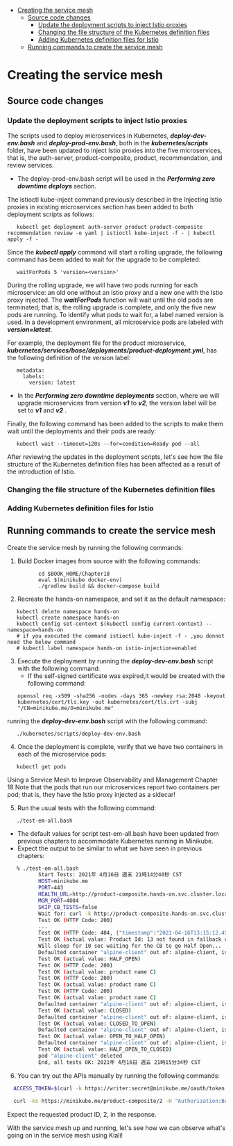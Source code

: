 <!-- MarkdownTOC -->
- [Creating the service mesh](#creating-the-service-mesh)
	- [Source code changes](#source-code-changes)
		- [Update the deployment scripts to inject Istio proxies](#update-the-deployment-scripts-to-inject-istio-proxies)
		- [Changing the file structure of the Kubernetes definition files](#changing-the-file-structure-of-the-kubernetes-definition-files)
		- [Adding Kubernetes definition files for Istio](#adding-kubernetes-definition-files-for-istio)
	- [Running commands to create the service mesh](#running-commands-to-create-the-service-mesh)	
<!-- /MarkdownTOC -->

# Creating the service mesh
## Source code changes 
### Update the deployment scripts to inject Istio proxies

The scripts used to deploy microservices in Kubernetes, ***deploy-dev-env.bash*** and ***deploy-prod-env.bash***, both in the ***kubernetes/scripts*** folder, have been updated to inject Istio proxies into the five microservices, that is, the auth-server, product-composite, product, recommendation, and review services.

- The deploy-prod-env.bash script will be used in the ***Performing zero downtime deploys*** section.

The istioctl kube-inject command previously described in the Injecting Istio proxies in existing microservices section has been added to both deployment scripts as follows:
```
   kubectl get deployment auth-server product product-composite recommendation review -o yaml | istioctl kube-inject -f - | kubectl apply -f -
```

Since the ***kubectl apply*** command will start a rolling upgrade, the following command has been added to wait for the upgrade to be completed:
```
   waitForPods 5 'version=<version>'
```

During the rolling upgrade, we will have two pods running for each microservice: an old one without an Istio proxy and a new one with the Istio proxy injected. The ***waitForPods*** function will wait until the old pods are terminated; that is, the rolling upgrade is complete, and only the five new pods are running. To identify what pods to wait for, a label named version is used. In a development environment, all microservice pods are labeled with ***version=latest***.

For example, the deployment file for the product
microservice, ***kubernetes/services/base/deployments/product-deployment.yml***, has the following definition of the version label:

```
   metadata:
     labels:
       version: latest
```

- In the ***Performing zero downtime deployments*** section, where we will upgrade microservices from version ***v1*** to ***v2***, the version label will be set to ***v1*** and ***v2*** .


Finally, the following command has been added to the scripts to make them wait until the deployments and their pods are ready:
```
   kubectl wait --timeout=120s --for=condition=Ready pod --all
```

After reviewing the updates in the deployment scripts, let's see how the file structure of the Kubernetes definition files has been affected as a result of the introduction of Istio.
### Changing the file structure of the Kubernetes definition files
### Adding Kubernetes definition files for Istio 
## Running commands to create the service mesh

Create the service mesh by running the following commands:
1. Build Docker images from source with the following commands:
```
          cd $BOOK_HOME/Chapter18
          eval $(minikube docker-env)
          ./gradlew build && docker-compose build
```
2. Recreate the hands-on namespace, and set it as the default namespace:
```
   kubectl delete namespace hands-on
   kubectl create namespace hands-on
   kubectl config set-context $(kubectl config current-context) --namespace=hands-on
   # if you executed the command istioctl kube-inject -f - ,you donnot need the below command
   # kubectl label namespace hands-on istio-injection=enabled
```
3. Execute the deployment by running the ***deploy-dev-env.bash*** script with the following command:
   - If the self-signed certificate was expired,it would be  created with the following command:
   ```
   openssl req -x509 -sha256 -nodes -days 365 -newkey rsa:2048 -keyout kubernetes/cert/tls.key -out kubernetes/cert/tls.crt -subj "/CN=minikube.me/O=minikube.me"
   ```
running the ***deploy-dev-env.bash*** script with the following command:
```
   ./kubernetes/scripts/deploy-dev-env.bash
```


4. Once the deployment is complete, verify that we have two containers in each of the microservice pods:
```
   kubectl get pods
```  
  Using a Service Mesh to Improve Observability and Management Chapter 18
  Note that the pods that run our microservices report two containers per pod; that is, they have the Istio proxy injected as a sidecar!
  
5. Run the usual tests with the following command:
```
   ./test-em-all.bash
```
-  The default values for script test-em-all.bash have been updated from previous chapters to accommodate Kubernetes running in Minikube.  
-  Expect the output to be similar to what we have seen in previous chapters:
```bash
   % ./test-em-all.bash
          Start Tests: 2021年 4月16日 週五 21時14分40秒 CST
          HOST=minikube.me
          PORT=443
          HEALTH_URL=http://product-composite.hands-on.svc.cluster.local:4004
          MGM_PORT=4004
          SKIP_CB_TESTS=false
          Wait for: curl -k http://product-composite.hands-on.svc.cluster.local:4004/actuator/health... DONE, continues...
          Test OK (HTTP Code: 200)  
          ...
          Test OK (HTTP Code: 404, {"timestamp":"2021-04-16T13:15:12.456535Z","path":"/product-composite/13","message":"Product Id: 13 not found in fallback cache!","status":404,"error":"Not Found"})
          Test OK (actual value: Product Id: 13 not found in fallback cache!)
          Will sleep for 10 sec waiting for the CB to go Half Open...
          Defaulted container "alpine-client" out of: alpine-client, istio-proxy, istio-init (init)
          Test OK (actual value: HALF_OPEN)
          Test OK (HTTP Code: 200)
          Test OK (actual value: product name C)
          Test OK (HTTP Code: 200)
          Test OK (actual value: product name C)
          Test OK (HTTP Code: 200)
          Test OK (actual value: product name C)
          Defaulted container "alpine-client" out of: alpine-client, istio-proxy, istio-init (init)
          Test OK (actual value: CLOSED)
          Defaulted container "alpine-client" out of: alpine-client, istio-proxy, istio-init (init)
          Test OK (actual value: CLOSED_TO_OPEN)
          Defaulted container "alpine-client" out of: alpine-client, istio-proxy, istio-init (init)
          Test OK (actual value: OPEN_TO_HALF_OPEN)
          Defaulted container "alpine-client" out of: alpine-client, istio-proxy, istio-init (init)
          Test OK (actual value: HALF_OPEN_TO_CLOSED)
          pod "alpine-client" deleted
          End, all tests OK: 2021年 4月16日 週五 21時15分34秒 CST
```

6. You can try out the APIs manually by running the following commands:
```bash
  ACCESS_TOKEN=$(curl -k https://writer:secret@minikube.me/oauth/token -d grant_type=password -d username=magnus -d password=password -s | jq            .access_token -r)
  
  curl -ks https://minikube.me/product-composite/2 -H "Authorization:Bearer $ACCESS_TOKEN" | jq .productId
```
Expect the requested product ID, 2, in the response.

With the service mesh up and running, let's see how we can observe what's going on in the service mesh using Kiali!
